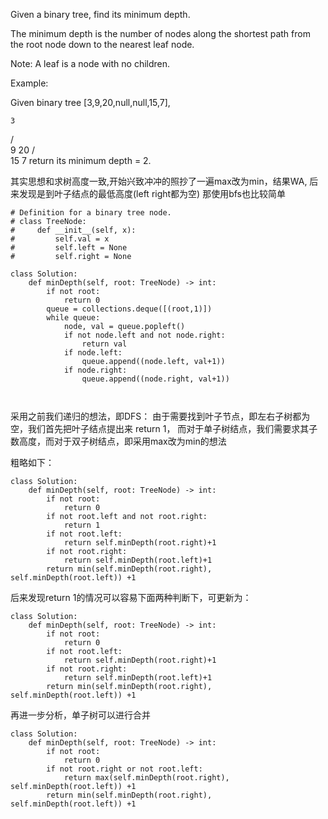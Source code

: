 Given a binary tree, find its minimum depth.

The minimum depth is the number of nodes along the shortest path from the root node down to the nearest leaf node.

Note: A leaf is a node with no children.

Example:

Given binary tree [3,9,20,null,null,15,7],

    3
   / \
  9  20
    /  \
   15   7
return its minimum depth = 2.

其实思想和求树高度一致,开始兴致冲冲的照抄了一遍max改为min，结果WA, 
后来发现是到叶子结点的最低高度(left right都为空)
那使用bfs也比较简单
```
# Definition for a binary tree node.
# class TreeNode:
#     def __init__(self, x):
#         self.val = x
#         self.left = None
#         self.right = None

class Solution:
    def minDepth(self, root: TreeNode) -> int:
        if not root:
            return 0
        queue = collections.deque([(root,1)])
        while queue:
            node, val = queue.popleft()
            if not node.left and not node.right:
                return val
            if node.left:
                queue.append((node.left, val+1))
            if node.right:
                queue.append((node.right, val+1))
        
        
```

采用之前我们递归的想法，即DFS：
由于需要找到叶子节点，即左右子树都为空，我们首先把叶子结点提出来 return 1，
而对于单子树结点，我们需要求其子数高度，而对于双子树结点，即采用max改为min的想法

粗略如下：
```
class Solution:
    def minDepth(self, root: TreeNode) -> int:
        if not root:
            return 0
        if not root.left and not root.right:
            return 1
        if not root.left:
            return self.minDepth(root.right)+1
        if not root.right:
            return self.minDepth(root.left)+1
        return min(self.minDepth(root.right), self.minDepth(root.left)) +1
```

后来发现return 1的情况可以容易下面两种判断下，可更新为：
```
class Solution:
    def minDepth(self, root: TreeNode) -> int:
        if not root:
            return 0
        if not root.left:
            return self.minDepth(root.right)+1
        if not root.right:
            return self.minDepth(root.left)+1
        return min(self.minDepth(root.right), self.minDepth(root.left)) +1
```
再进一步分析，单子树可以进行合并
```
class Solution:
    def minDepth(self, root: TreeNode) -> int:
        if not root:
            return 0
        if not root.right or not root.left:
            return max(self.minDepth(root.right), self.minDepth(root.left)) +1
        return min(self.minDepth(root.right), self.minDepth(root.left)) +1
```
